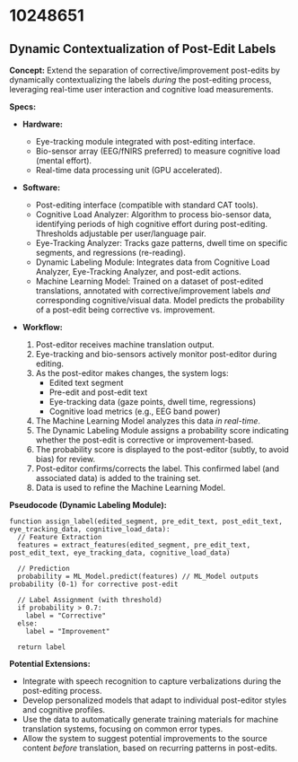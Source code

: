 # 10248651

## Dynamic Contextualization of Post-Edit Labels

**Concept:** Extend the separation of corrective/improvement post-edits by dynamically contextualizing the labels *during* the post-editing process, leveraging real-time user interaction and cognitive load measurements.

**Specs:**

*   **Hardware:**
    *   Eye-tracking module integrated with post-editing interface.
    *   Bio-sensor array (EEG/fNIRS preferred) to measure cognitive load (mental effort).
    *   Real-time data processing unit (GPU accelerated).
*   **Software:**
    *   Post-editing interface (compatible with standard CAT tools).
    *   Cognitive Load Analyzer: Algorithm to process bio-sensor data, identifying periods of high cognitive effort during post-editing. Thresholds adjustable per user/language pair.
    *   Eye-Tracking Analyzer: Tracks gaze patterns, dwell time on specific segments, and regressions (re-reading).
    *   Dynamic Labeling Module: Integrates data from Cognitive Load Analyzer, Eye-Tracking Analyzer, and post-edit actions.
    *   Machine Learning Model: Trained on a dataset of post-edited translations, annotated with corrective/improvement labels *and* corresponding cognitive/visual data.  Model predicts the probability of a post-edit being corrective vs. improvement.
*   **Workflow:**

    1.  Post-editor receives machine translation output.
    2.  Eye-tracking and bio-sensors actively monitor post-editor during editing.
    3.  As the post-editor makes changes, the system logs:
        *   Edited text segment
        *   Pre-edit and post-edit text
        *   Eye-tracking data (gaze points, dwell time, regressions)
        *   Cognitive load metrics (e.g., EEG band power)
    4.  The Machine Learning Model analyzes this data *in real-time*.
    5.  The Dynamic Labeling Module assigns a probability score indicating whether the post-edit is corrective or improvement-based.
    6.  The probability score is displayed to the post-editor (subtly, to avoid bias) for review.
    7.  Post-editor confirms/corrects the label.  This confirmed label (and associated data) is added to the training set.
    8.  Data is used to refine the Machine Learning Model.

**Pseudocode (Dynamic Labeling Module):**

```
function assign_label(edited_segment, pre_edit_text, post_edit_text, eye_tracking_data, cognitive_load_data):
  // Feature Extraction
  features = extract_features(edited_segment, pre_edit_text, post_edit_text, eye_tracking_data, cognitive_load_data)

  // Prediction
  probability = ML_Model.predict(features) // ML_Model outputs probability (0-1) for corrective post-edit

  // Label Assignment (with threshold)
  if probability > 0.7:
    label = "Corrective"
  else:
    label = "Improvement"

  return label
```

**Potential Extensions:**

*   Integrate with speech recognition to capture verbalizations during the post-editing process.
*   Develop personalized models that adapt to individual post-editor styles and cognitive profiles.
*   Use the data to automatically generate training materials for machine translation systems, focusing on common error types.
*   Allow the system to suggest potential improvements to the source content *before* translation, based on recurring patterns in post-edits.